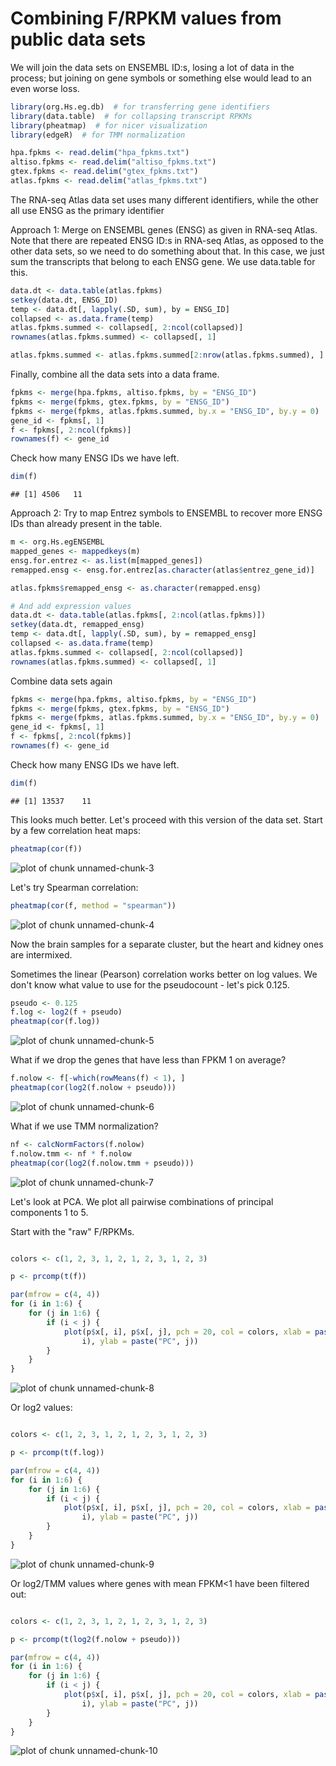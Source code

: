 Combining F/RPKM values from public data sets
=============================================

We will join the data sets on ENSEMBL ID:s, losing a lot of data in the process; but joining on gene symbols or something else would lead to an even worse loss. 


```r
library(org.Hs.eg.db)  # for transferring gene identifiers
library(data.table)  # for collapsing transcript RPKMs
library(pheatmap)  # for nicer visualization
library(edgeR)  # for TMM normalization

hpa.fpkms <- read.delim("hpa_fpkms.txt")
altiso.fpkms <- read.delim("altiso_fpkms.txt")
gtex.fpkms <- read.delim("gtex_fpkms.txt")
atlas.fpkms <- read.delim("atlas_fpkms.txt")
```


The RNA-seq Atlas data set uses many different identifiers, while the other all use ENSG as the primary identifier

Approach 1: Merge on ENSEMBL genes (ENSG) as given in RNA-seq Atlas. Note that there are repeated ENSG ID:s in RNA-seq Atlas, as opposed to the other data sets, so we need to do something about that. In this case, we just sum the transcripts that belong to each ENSG gene. We use data.table for this.


```r
data.dt <- data.table(atlas.fpkms)
setkey(data.dt, ENSG_ID)
temp <- data.dt[, lapply(.SD, sum), by = ENSG_ID]
collapsed <- as.data.frame(temp)
atlas.fpkms.summed <- collapsed[, 2:ncol(collapsed)]
rownames(atlas.fpkms.summed) <- collapsed[, 1]

atlas.fpkms.summed <- atlas.fpkms.summed[2:nrow(atlas.fpkms.summed), ]
```


Finally, combine all the data sets into a data frame.


```r
fpkms <- merge(hpa.fpkms, altiso.fpkms, by = "ENSG_ID")
fpkms <- merge(fpkms, gtex.fpkms, by = "ENSG_ID")
fpkms <- merge(fpkms, atlas.fpkms.summed, by.x = "ENSG_ID", by.y = 0)
gene_id <- fpkms[, 1]
f <- fpkms[, 2:ncol(fpkms)]
rownames(f) <- gene_id
```


Check how many ENSG IDs we have left.


```r
dim(f)
```

```
## [1] 4506   11
```


Approach 2: Try to map Entrez symbols to ENSEMBL to recover more ENSG IDs than already present in the table. 


```r
m <- org.Hs.egENSEMBL
mapped_genes <- mappedkeys(m)
ensg.for.entrez <- as.list(m[mapped_genes])
remapped.ensg <- ensg.for.entrez[as.character(atlas$entrez_gene_id)]

atlas.fpkms$remapped_ensg <- as.character(remapped.ensg)

# And add expression values
data.dt <- data.table(atlas.fpkms[, 2:ncol(atlas.fpkms)])
setkey(data.dt, remapped_ensg)
temp <- data.dt[, lapply(.SD, sum), by = remapped_ensg]
collapsed <- as.data.frame(temp)
atlas.fpkms.summed <- collapsed[, 2:ncol(collapsed)]
rownames(atlas.fpkms.summed) <- collapsed[, 1]
```


Combine data sets again


```r
fpkms <- merge(hpa.fpkms, altiso.fpkms, by = "ENSG_ID")
fpkms <- merge(fpkms, gtex.fpkms, by = "ENSG_ID")
fpkms <- merge(fpkms, atlas.fpkms.summed, by.x = "ENSG_ID", by.y = 0)
gene_id <- fpkms[, 1]
f <- fpkms[, 2:ncol(fpkms)]
rownames(f) <- gene_id
```


Check how many ENSG IDs we have left.


```r
dim(f)
```

```
## [1] 13537    11
```


This looks much better. Let's proceed with this version of the data set. Start by a few correlation heat maps:


```r
pheatmap(cor(f))
```

![plot of chunk unnamed-chunk-3](figure/unnamed-chunk-3.png) 


Let's try Spearman correlation:


```r
pheatmap(cor(f, method = "spearman"))
```

![plot of chunk unnamed-chunk-4](figure/unnamed-chunk-4.png) 


Now the brain samples for a separate cluster, but the heart and kidney ones are intermixed.

Sometimes the linear (Pearson) correlation works better on log values. We don't know what value to use for the pseudocount - let's pick 0.125.

 
 ```r
 pseudo <- 0.125
 f.log <- log2(f + pseudo)
 pheatmap(cor(f.log))
 ```
 
 ![plot of chunk unnamed-chunk-5](figure/unnamed-chunk-5.png) 


What if we drop the genes that have less than FPKM 1 on average?


```r
f.nolow <- f[-which(rowMeans(f) < 1), ]
pheatmap(cor(log2(f.nolow + pseudo)))
```

![plot of chunk unnamed-chunk-6](figure/unnamed-chunk-6.png) 


What if we use TMM normalization?


```r
nf <- calcNormFactors(f.nolow)
f.nolow.tmm <- nf * f.nolow
pheatmap(cor(log2(f.nolow.tmm + pseudo)))
```

![plot of chunk unnamed-chunk-7](figure/unnamed-chunk-7.png) 


Let's look at PCA. We plot all pairwise combinations of principal components 1 to 5.

Start with the "raw" F/RPKMs.


```r

colors <- c(1, 2, 3, 1, 2, 1, 2, 3, 1, 2, 3)

p <- prcomp(t(f))

par(mfrow = c(4, 4))
for (i in 1:6) {
    for (j in 1:6) {
        if (i < j) {
            plot(p$x[, i], p$x[, j], pch = 20, col = colors, xlab = paste("PC", 
                i), ylab = paste("PC", j))
        }
    }
}
```

![plot of chunk unnamed-chunk-8](figure/unnamed-chunk-8.png) 


Or log2 values:


```r

colors <- c(1, 2, 3, 1, 2, 1, 2, 3, 1, 2, 3)

p <- prcomp(t(f.log))

par(mfrow = c(4, 4))
for (i in 1:6) {
    for (j in 1:6) {
        if (i < j) {
            plot(p$x[, i], p$x[, j], pch = 20, col = colors, xlab = paste("PC", 
                i), ylab = paste("PC", j))
        }
    }
}
```

![plot of chunk unnamed-chunk-9](figure/unnamed-chunk-9.png) 


Or log2/TMM values where genes with mean FPKM<1 have been filtered out:


```r

colors <- c(1, 2, 3, 1, 2, 1, 2, 3, 1, 2, 3)

p <- prcomp(t(log2(f.nolow + pseudo)))

par(mfrow = c(4, 4))
for (i in 1:6) {
    for (j in 1:6) {
        if (i < j) {
            plot(p$x[, i], p$x[, j], pch = 20, col = colors, xlab = paste("PC", 
                i), ylab = paste("PC", j))
        }
    }
}
```

![plot of chunk unnamed-chunk-10](figure/unnamed-chunk-10.png) 
